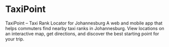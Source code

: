 # TaxiPoint
TaxiPoint – Taxi Rank Locator for Johannesburg A web and mobile app that helps commuters find nearby taxi ranks in Johannesburg. View locations on an interactive map, get directions, and discover the best starting point for your trip.
